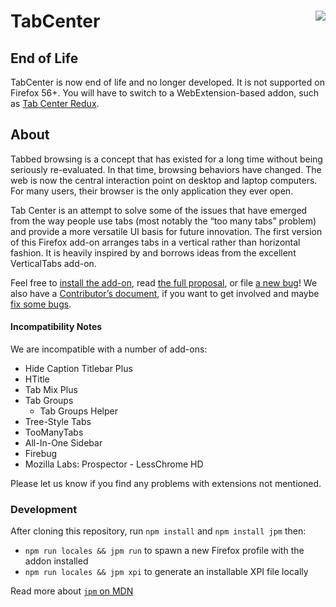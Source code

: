 # TabCenter <a href="https://testpilot.firefox.com/experiments/tab-center"><img align="right" src="https://img.shields.io/badge/available_on-Test_Pilot-0996F8.svg"></a>

## End of Life

TabCenter is now end of life and no longer developed. It is not supported
on Firefox 56+. You will have to switch to a WebExtension-based addon, such
as [Tab Center Redux][redux].


[redux]: https://addons.mozilla.org/en-US/firefox/addon/tab-center-redux/

## About

Tabbed browsing is a concept that has existed for a long time without
being seriously re-evaluated. In that time, browsing behaviors have
changed. The web is now the central interaction point on desktop and
laptop computers. For many users, their browser is the only application
they ever open.

Tab Center is an attempt to solve some of the issues that have emerged
from the way people use tabs (most notably the “too many tabs” problem)
and provide a more versatile UI basis for future innovation.  The first
version of this Firefox add-on arranges tabs in a vertical rather than
horizontal fashion.  It is heavily inspired by and borrows ideas from the
excellent VerticalTabs add-on.

Feel free to [install the add-on][784891c9], read
[the full proposal][93e83452], or file [a new bug][94aea942]!  We also have a
[Contributor’s document](CONTRIBUTING.md), if you want to get involved and maybe
[fix some bugs][7c43e6dd].

#### Incompatibility Notes

We are incompatible with a number of add-ons:

- Hide Caption Titlebar Plus
- HTitle
- Tab Mix Plus
- Tab Groups
  - Tab Groups Helper
- Tree-Style Tabs
- TooManyTabs
- All-In-One Sidebar
- Firebug
- Mozilla Labs: Prospector - LessChrome HD

Please let us know if you find any problems with extensions not mentioned.


[784891c9]: https://testpilot.firefox.com/experiments/tab-center "A link to Test Pilot."
[93e83452]: https://mozilla.invisionapp.com/share/GT22ZN6QW#/screens "The full multi-phase spec."
[94aea942]: https://github.com/bwinton/VerticalTabs/issues/new "Make a new GitHub issue."
[7c43e6dd]: https://github.com/bwinton/VerticalTabs/issues "The big list of issues."

### Development

After cloning this repository, run `npm install` and `npm install jpm` then:

* `npm run locales && jpm run` to spawn a new Firefox profile with the addon installed
* `npm run locales && jpm xpi` to generate an installable XPI file locally

Read more about [`jpm` on MDN](https://developer.mozilla.org/en-US/Add-ons/SDK/Tools/jpm)
